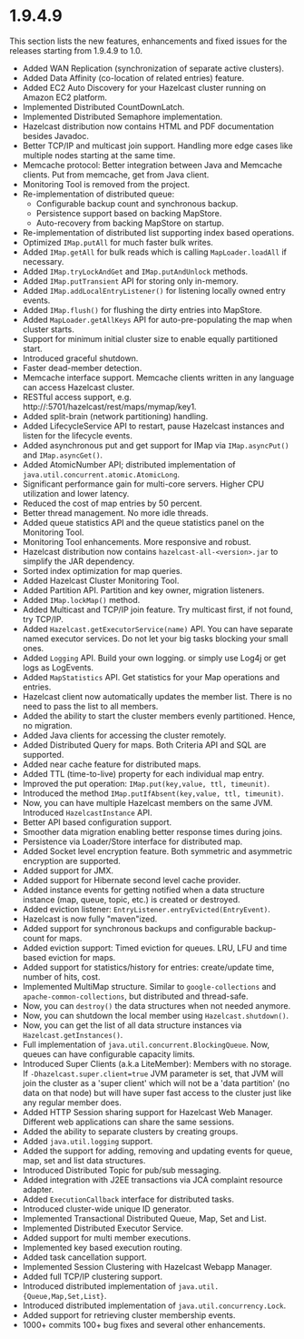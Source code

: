 

# 1.9.4.9

This section lists the new features, enhancements and fixed issues for the releases starting from 1.9.4.9 to 1.0.

- Added WAN Replication (synchronization of separate active clusters).
- Added Data Affinity (co-location of related entries) feature.
- Added EC2 Auto Discovery for your Hazelcast cluster running on Amazon EC2 platform.
- Implemented Distributed CountDownLatch.
- Implemented Distributed Semaphore implementation.
- Hazelcast distribution now contains HTML and PDF documentation besides Javadoc.
- Better TCP/IP and multicast join support. Handling more edge cases like multiple nodes starting at the same time.
- Memcache protocol: Better integration between Java and Memcache clients. Put from memcache, get from Java client.
- Monitoring Tool is removed from the project.
- Re-implementation of distributed queue:
	- Configurable backup count and synchronous backup.
	- Persistence support based on backing MapStore.
	- Auto-recovery from backing MapStore on startup.
- Re-implementation of distributed list supporting index based operations.
- Optimized `IMap.putAll` for much faster bulk writes.
- Added `IMap.getAll` for bulk reads which is calling `MapLoader.loadAll` if necessary.
- Added `IMap.tryLockAndGet` and `IMap.putAndUnlock` methods.
- Added `IMap.putTransient` API for storing only in-memory.
- Added `IMap.addLocalEntryListener()` for listening locally owned entry events.
- Added `IMap.flush()` for flushing the dirty entries into MapStore.
- Added `MapLoader.getAllKeys` API for auto-pre-populating the map when cluster starts.
- Support for minimum initial cluster size to enable equally partitioned start.
- Introduced graceful shutdown.
- Faster dead-member detection.
- Memcache interface support. Memcache clients written in any language can access Hazelcast cluster.
- RESTful access support, e.g. http://<ip>:5701/hazelcast/rest/maps/mymap/key1.
- Added split-brain (network partitioning) handling.
- Added LifecycleService API to restart, pause Hazelcast instances and listen for the lifecycle events.
- Added asynchronous put and get support for IMap via `IMap.asyncPut()` and `IMap.asyncGet()`.
- Added AtomicNumber API; distributed implementation of `java.util.concurrent.atomic.AtomicLong`.
- Significant performance gain for multi-core servers. Higher CPU utilization and lower latency.
- Reduced the cost of map entries by 50 percent.
- Better thread management. No more idle threads.
- Added queue statistics API and the queue statistics panel on the Monitoring Tool.
- Monitoring Tool enhancements. More responsive and robust.
- Hazelcast distribution now contains `hazelcast-all-<version>.jar` to simplify the JAR dependency.
- Sorted index optimization for map queries.
- Added Hazelcast Cluster Monitoring Tool.
- Added Partition API. Partition and key owner, migration listeners.
- Added `IMap.lockMap()` method.
- Added Multicast and TCP/IP join feature. Try multicast first, if not found, try TCP/IP.
- Added `Hazelcast.getExecutorService(name)` API. You can have separate named executor services. Do not let your big tasks blocking your small ones.
- Added `Logging` API. Build your own logging. or simply use Log4j or get logs as LogEvents.
- Added `MapStatistics` API. Get statistics for your Map operations and entries.
- Hazelcast client now automatically updates the member list. There is no need to pass the list to all members.
- Added the ability to start the cluster members evenly partitioned. Hence, no migration.
- Added Java clients for accessing the cluster remotely.
- Added Distributed Query for maps. Both Criteria API and SQL are supported.
- Added near cache feature for distributed maps.
- Added TTL (time-to-live) property for each individual map entry.
- Improved the put operation: `IMap.put(key,value, ttl, timeunit)`.
- Introduced the method `IMap.putIfAbsent(key,value, ttl, timeunit)`.
- Now, you can have multiple Hazelcast members on the same JVM. Introduced `HazelcastInstance` API.
- Better API based configuration support.
- Smoother data migration enabling better response times during joins.
- Persistence via Loader/Store interface for distributed map.
- Added Socket level encryption feature. Both symmetric and asymmetric encryption are supported.
- Added support for JMX.
- Added support for Hibernate second level cache provider.
- Added instance events for getting notified when a data structure instance (map, queue, topic, etc.) is created or destroyed.
- Added eviction listener: `EntryListener.entryEvicted(EntryEvent)`.
- Hazelcast is now fully "maven"ized.
- Added support for synchronous backups and configurable backup-count for maps.
- Added eviction support: Timed eviction for queues. LRU, LFU and time based eviction for maps.
- Added support for statistics/history for entries: create/update time, number of hits, cost.
- Implemented MultiMap structure. Similar to `google-collections` and `apache-common-collections`, but distributed and thread-safe.
- Now, you can `destroy()` the data structures when not needed anymore.
- Now, you can shutdown the local member using `Hazelcast.shutdown()`.
- Now, you can get the list of all data structure instances via `Hazelcast.getInstances()`.
- Full implementation of `java.util.concurrent.BlockingQueue`. Now, queues can have configurable capacity limits.
- Introduced Super Clients (a.k.a LiteMember): Members with no storage. If `-Dhazelcast.super.client=true` JVM parameter is set, that JVM will join the cluster as a 'super client' which will not be a 'data partition' (no data on that node) but will have super fast access to the cluster just like any regular member does.
- Added HTTP Session sharing support for Hazelcast Web Manager. Different web applications can share the same sessions.
- Added the ability to separate clusters by creating groups.
- Added `java.util.logging` support.
- Added the support for adding, removing and updating events for queue, map, set and list data structures.
- Introduced Distributed Topic for pub/sub messaging.
- Added integration with J2EE transactions via JCA complaint resource adapter.
- Added `ExecutionCallback` interface for distributed tasks.
- Introduced cluster-wide unique ID generator.
- Implemented Transactional Distributed Queue, Map, Set and List.
- Implemented Distributed Executor Service.
- Added support for multi member executions.
- Implemented key based execution routing.
- Added task cancellation support.
- Implemented Session Clustering with Hazelcast Webapp Manager.
- Added full TCP/IP clustering support.
- Introduced distributed implementation of `java.util.{Queue,Map,Set,List}`.
- Introduced distributed implementation of `java.util.concurrency.Lock`.
- Added support for retrieving cluster membership events.
- 1000+ commits 100+ bug fixes and several other enhancements.